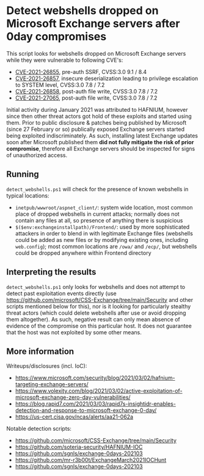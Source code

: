 # Detect webshells dropped on Microsoft Exchange servers after 0day compromises
This script looks for webshells dropped on Microsoft Exchange servers while they were vulnerable to following CVE's:

  - [CVE-2021-26855](https://msrc.microsoft.com/update-guide/vulnerability/CVE-2021-26855), pre-auth SSRF, CVSS:3.0 9.1 / 8.4
  - [CVE-2021-26857](https://msrc.microsoft.com/update-guide/vulnerability/CVE-2021-26857), insecure deserialization leading to privilege escalation to SYSTEM level, CVSS:3.0 7.8 / 7.2
  - [CVE-2021-26858](https://msrc.microsoft.com/update-guide/vulnerability/CVE-2021-26858), post-auth file write, CVSS:3.0 7.8 / 7.2
  - [CVE-2021-27065](https://msrc.microsoft.com/update-guide/vulnerability/CVE-2021-27065), post-auth file write, CVSS:3.0 7.8 / 7.2

Initial activity during January 2021 was attributed to HAFNIUM, however since then other threat actors got hold of these exploits and started using them. Prior to public disclosure & patches being published by Microsoft (since 27 February or so) publically exposed Exchange servers started being exploited indiscriminately. As such, installing latest Exchange updates soon after Microsoft published them **did not fully mitigate the risk of prior compromise**, therefore all Exchange servers should be inspected for signs of unauthorized access.

## Running
`detect_webshells.ps1` will check for the presence of known webshells in typical locations:

  - `inetpub/wwwroot/aspnet_client/`: system wide location, most common place of dropped webshells in current attacks; normally does not contain any files at all, so presence of anything there is suspicious
  - `$($env:exchangeinstallpath)/Frontend/`: used by more sophisticated attackers in order to blend in with legitimate Exchange files (webshells could be added as new files or by modifying existing ones, including `web.config`); most common locations are `/owa/` and `/ecp/`, but webshells could be dropped anywhere within Frontend directory

## Interpreting the results
`detect_webshells.ps1` only looks for webshells and does not attempt to detect past exploitation events directly (use https://github.com/microsoft/CSS-Exchange/tree/main/Security and other scripts mentioned below for this), nor is it looking for particularly stealthy threat actors (which could delete webshells after use or avoid dropping them altogether). As such, negative result can only mean absence of evidence of the compromise on this particular host. It does not guarantee that the host was not exploited by some other means.

## More information
Writeups/disclosures (incl. IoC):

  - https://www.microsoft.com/security/blog/2021/03/02/hafnium-targeting-exchange-servers/
  - https://www.volexity.com/blog/2021/03/02/active-exploitation-of-microsoft-exchange-zero-day-vulnerabilities/
  - https://blog.rapid7.com/2021/03/03/rapid7s-insightidr-enables-detection-and-response-to-microsoft-exchange-0-day/
  - https://us-cert.cisa.gov/ncas/alerts/aa21-062a

Notable detection scripts:

  - https://github.com/microsoft/CSS-Exchange/tree/main/Security
  - https://github.com/soteria-security/HAFNIUM-IOC
  - https://github.com/sgnls/exchange-0days-202103
  - https://github.com/mr-r3b00t/ExchangeMarch2021IOCHunt
  - https://github.com/sgnls/exchange-0days-202103

